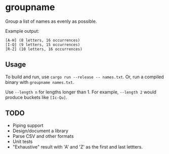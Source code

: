 # groupname

Group a list of names as evenly as possible.

Example output:
```
[A-H] (8 letters, 16 occurrences)
[I-Q] (9 letters, 15 occurrences)
[R-Z] (10 letters, 16 occurrences)
```

## Usage

To build and run, use `cargo run --release -- names.txt`. Or, run a compiled binary with `groupname names.txt`.

Use `--length n` for lengths longer than 1. For example, `--length 2` would produce buckets like `[Ic-Qu]`.

## TODO

- Piping support
- Design/document a library
- Parse CSV and other formats
- Unit tests
- "Exhaustive" result with 'A' and 'Z' as the first and last lettters.